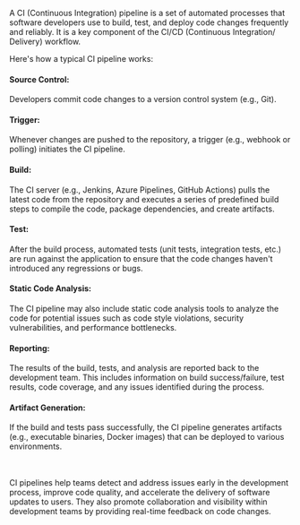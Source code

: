 A CI (Continuous Integration) pipeline is a set of automated processes that software developers use to build, test, and deploy code changes frequently and reliably. It is a key component of the CI/CD (Continuous Integration/ Delivery) workflow.

Here's how a typical CI pipeline works:

#### Source Control: 

Developers commit code changes to a version control system (e.g., Git).

#### Trigger: 

Whenever changes are pushed to the repository, a trigger (e.g., webhook or polling) initiates the CI pipeline.

#### Build: 

The CI server (e.g., Jenkins, Azure Pipelines, GitHub Actions) pulls the latest code from the repository and executes a series of predefined build steps to compile the code, package dependencies, and create artifacts.

#### Test: 

After the build process, automated tests (unit tests, integration tests, etc.) are run against the application to ensure that the code changes haven't introduced any regressions or bugs.

#### Static Code Analysis: 

The CI pipeline may also include static code analysis tools to analyze the code for potential issues such as code style violations, security vulnerabilities, and performance bottlenecks.

#### Reporting: 

The results of the build, tests, and analysis are reported back to the development team. This includes information on build success/failure, test results, code coverage, and any issues identified during the process.

#### Artifact Generation: 

If the build and tests pass successfully, the CI pipeline generates artifacts (e.g., executable binaries, Docker images) that can be deployed to various environments.

<br><br>
CI pipelines help teams detect and address issues early in the development process, improve code quality, and accelerate the delivery of software updates to users. They also promote collaboration and visibility within development teams by providing real-time feedback on code changes.